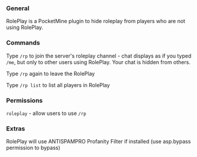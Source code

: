 ### General
RolePlay is a PocketMine plugin to hide roleplay from players who are not using RolePlay.

### Commands
Type `/rp` to join the server's roleplay channel - chat displays as if you typed `/me`, but only to other users using RolePlay. Your chat is hidden from others.

Type `/rp` again to leave the RolePlay

Type `/rp list` to list all players in RolePlay

### Permissions
`roleplay` - allow users to use `/rp`

### Extras

RolePlay will use ANTISPAMPRO Profanity Filter if installed (use asp.bypass permission to bypass)
